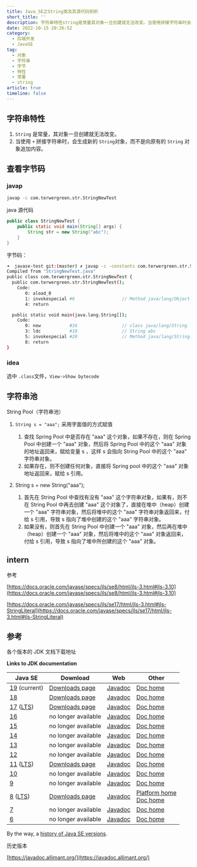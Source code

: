 ```yaml
---
title: Java_SE之String类及其源代码剖析
short_title: ''
description: 字符串特性​string​​是常量其对象一旦创建就无法改变。当使用​​​拼接字符串时会生成新的string​​​对象而不是向原有的string​​​对象追加内容。查看字节码javapjavapccomterwergreenstrstringnewtestjava源代码publicclassstringnewtest{publicstaticvoidmain(string[]args){stringstr=newstring(}}字节码_➜javasetestgit_(master)✗javapcconst
date: 2022-10-15 20:26:52
category:
  - 后端开发
  - JavaSE
tag:
  - 对象
  - 字符串
  - 字节
  - 特性
  - 常量
  - string
article: true
timeline: false
---
```

## 字符串特性

1. ​`String`​​ 是常量，其对象一旦创建就无法改变。
2. 当使用 `+`​​​ 拼接字符串时，会生成新的 `String`​​​ 对象，而不是向原有的 `String`​​​ 对象追加内容。

## 查看字节码

### javap

```bash
javap -c com.terwergreen.str.StringNewTest
```

java 源代码

```java
public class StringNewTest {
    public static void main(String[] args) {
        String str = new String("abc");
    }
}
```

字节码：

```bash
➜  javase-test git:(master) ✗ javap -c -constants com.terwergreen.str.StringNewTest
Compiled from "StringNewTest.java"
public class com.terwergreen.str.StringNewTest {
  public com.terwergreen.str.StringNewTest();
    Code:
       0: aload_0
       1: invokespecial #8                  // Method java/lang/Object."<init>":()V
       4: return

  public static void main(java.lang.String[]);
    Code:
       0: new           #16                 // class java/lang/String
       3: ldc           #18                 // String abc
       5: invokespecial #20                 // Method java/lang/String."<init>":(Ljava/lang/String;)V
       8: return
}
```

### idea

选中 `.class`​ 文件，`View->Show bytecode`​

## 字符串池

String Pool（字符串池）

1. ​`String s = "aaa";`​​ 采用字面值的方式赋值

   1. 查找 Spring Pool 中是否存在 "aaa" 这个对象，如果不存在，则在 Spring Pool 中创建一个 "aaa" 对象，然后将 Spring Pool 中的这个 "aaa" 对象的地址返回来，赋给变量 s ，这样 s 会指向 String Pool 中的这个 "aaa" 字符串对象。
   2. 如果存在，则不创建任何对象，直接将 Spring pool 中的这个 "aaa" 对象地址返回来，赋给 s 引用。

2. String s = new String("aaa");

    1. 首先在 String Pool 中查找有没有 "aaa" 这个字符串对象，如果有，则不在 String Pool 中再去创建 "aaa" 这个对象了，直接在堆中（heap）创建一个 "aaa" 字符串对象，然后将堆中的这个 "aaa" 字符串对象返回来，付给 s 引用，导致 s 指向了堆中创建的这个 "aaa" 字符串对象。
    2. 如果没有，则首先在 String Pool 中创建一个 "aaa" 对象，然后再在堆中（heap）创建一个 "aaa" 对象，然后将堆中的这个 "aaa" 对象返回来，付给 s 引用，导致 s 指向了堆中所创建的这个 "aaa" 对象。

## intern

参考

[https://docs.oracle.com/javase/specs/jls/se8/html/jls-3.html#jls-3.10](https://docs.oracle.com/javase/specs/jls/se8/html/jls-3.html#jls-3.10)

[https://docs.oracle.com/javase/specs/jls/se17/html/jls-3.html#jls-StringLiteral](https://docs.oracle.com/javase/specs/jls/se17/html/jls-3.html#jls-StringLiteral)

## 参考

各个版本的 JDK 文档下载地址

**Links to JDK documentation**

|Java SE|Download|Web|Other|
| ------------| ---------------------| -----| -------|
|[19](https://en.wikipedia.org/wiki/Java_version_history#Java_19) (current)|[Downloads page](https://www.oracle.com/java/technologies/javase-jdk19-doc-downloads.html)|[Javadoc](https://docs.oracle.com/en/java/javase/19/docs/api/index.html)|[Doc home](https://docs.oracle.com/en/java/javase/19/)|
|[18](https://en.wikipedia.org/wiki/Java_version_history#Java_17)|[Downloads page](https://www.oracle.com/java/technologies/javase-jdk18-doc-downloads.html)|[Javadoc](https://docs.oracle.com/en/java/javase/18/docs/api/index.html)|[Doc home](https://docs.oracle.com/en/java/javase/18/)|
|[17](https://en.wikipedia.org/wiki/Java_version_history#Java_17) ([LTS](https://en.wikipedia.org/wiki/Long-term_support))|[Downloads page](https://www.oracle.com/java/technologies/javase-jdk17-doc-downloads.html)|[Javadoc](https://docs.oracle.com/en/java/javase/17/docs/api/index.html)|[Doc home](https://docs.oracle.com/en/java/javase/17/)|
|[16](https://en.wikipedia.org/wiki/Java_version_history#Java_16)|no longer available|[Javadoc](https://docs.oracle.com/en/java/javase/16/docs/api/index.html)|[Doc home](https://docs.oracle.com/en/java/javase/16/)|
|[15](https://en.wikipedia.org/wiki/Java_version_history#Java_15)|no longer available|[Javadoc](https://docs.oracle.com/en/java/javase/15/docs/api/index.html)|[Doc home](https://docs.oracle.com/en/java/javase/15/)|
|[14](https://en.wikipedia.org/wiki/Java_version_history#Java_14)|no longer available|[Javadoc](https://docs.oracle.com/en/java/javase/14/docs/api/index.html)|[Doc home](https://docs.oracle.com/en/java/javase/14/)|
|[13](https://en.wikipedia.org/wiki/Java_version_history#Java_13)|no longer available|[Javadoc](https://docs.oracle.com/en/java/javase/13/docs/api/index.html)|[Doc home](https://docs.oracle.com/en/java/javase/13/)|
|[12](https://en.wikipedia.org/wiki/Java_version_history#Java_12)|no longer available|[Javadoc](https://docs.oracle.com/en/java/javase/12/docs/api/index.html)|[Doc home](https://docs.oracle.com/en/java/javase/12/)|
|[11](https://en.wikipedia.org/wiki/Java_version_history#Java_11) ([LTS](https://en.wikipedia.org/wiki/Long-term_support))|[Downloads page](https://www.oracle.com/java/technologies/javase-jdk11-doc-downloads.html)|[Javadoc](https://docs.oracle.com/en/java/javase/11/docs/api/index.html)|[Doc home](http://docs.oracle.com/javase/11/docs/)|
|[10](https://en.wikipedia.org/wiki/Java_version_history#Java_10)|no longer available|[Javadoc](https://docs.oracle.com/javase/10/docs/api/overview-summary.html)|[Doc home](https://docs.oracle.com/javase/10/)|
|[9](https://en.wikipedia.org/wiki/Java_version_history#Java_9)|no longer available|[Javadoc](https://docs.oracle.com/javase/9/docs/api/overview-summary.html)|[Doc home](https://docs.oracle.com/javase/9/)|
|[8](https://en.wikipedia.org/wiki/Java_version_history#Java_8) ([LTS](https://en.wikipedia.org/wiki/Long-term_support))|[Downloads page](https://www.oracle.com/java/technologies/javase-jdk8-doc-downloads.html)|[Javadoc](https://docs.oracle.com/javase/8/docs/api/index.html)|[Platform home](https://docs.oracle.com/javase/8/)<br />[Doc home](https://docs.oracle.com/javase/8/docs/)<br />|
|[7](https://en.wikipedia.org/wiki/Java_version_history#Java_7)|no longer available|[Javadoc](https://docs.oracle.com/javase/7/docs/api/overview-summary.html)|[Doc home](https://docs.oracle.com/javase/7/docs/)|
|[6](https://en.wikipedia.org/wiki/Java_version_history#Java_6)|no longer available|[Javadoc](https://docs.oracle.com/javase/6/docs/api/overview-summary.html)|[Doc home](https://docs.oracle.com/javase/6/docs/)|

By the way, a [history of Java SE versions](https://en.wikipedia.org/wiki/Java_version_history).

历史版本

[https://javadoc.allimant.org/](https://javadoc.allimant.org/)

‍
